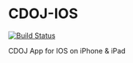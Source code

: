 # CDOJ-IOS
[![Build Status](https://travis-ci.org/UESTC-ACM/cdoj-ios.svg?branch=master)](https://travis-ci.org/UESTC-ACM/cdoj-ios)

CDOJ App for IOS on iPhone & iPad
